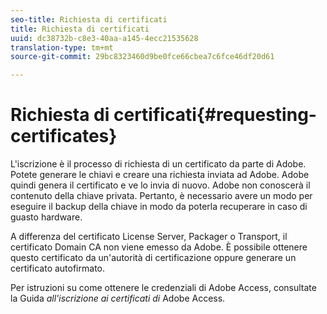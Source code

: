 ```yaml
---
seo-title: Richiesta di certificati
title: Richiesta di certificati
uuid: dc38732b-c8e3-40aa-a145-4ecc21535628
translation-type: tm+mt
source-git-commit: 29bc8323460d9be0fce66cbea7c6fce46df20d61

---
```



# Richiesta di certificati{#requesting-certificates}

L&#39;iscrizione è il processo di richiesta di un certificato da parte di Adobe. Potete generare le chiavi e creare una richiesta inviata ad Adobe. Adobe quindi genera il certificato e ve lo invia di nuovo. Adobe non conoscerà il contenuto della chiave privata. Pertanto, è necessario avere un modo per eseguire il backup della chiave in modo da poterla recuperare in caso di guasto hardware.

A differenza del certificato License Server, Packager o Transport, il certificato Domain CA non viene emesso da Adobe. È possibile ottenere questo certificato da un&#39;autorità di certificazione oppure generare un certificato autofirmato.

Per istruzioni su come ottenere le credenziali di Adobe Access, consultate la Guida *all&#39;iscrizione ai certificati di* Adobe Access.
